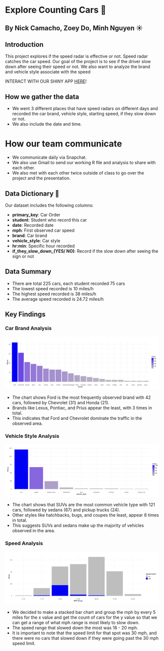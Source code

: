 # Explore Counting Cars 🚗

## By Nick Camacho, Zoey Do, Minh Nguyen ☀️

## Introduction
This project explores if the speed radar is effective or not. Speed radar catches the car speed. Our goal of the project is to see if the driver slow down after seeing their speed or not. We also want to analyze the brand and vehicle style associate with the speed

INTERACT WITH OUR SHINY APP [HERE](https://nickhc41703.shinyapps.io/final/)!


## How we gather the data
- We went 3 different places that have speed radars on different days and recorded the car brand, vehicle style, starting speed, if they slow down or not.
- We also include the date and time.

# How our team communicate
- We communicate daily via Snapchat.
- We also use Gmail to send our working R file and analysis to share with each other.
- We also met with each other twice outside of class to go over the project and the presentation.

## Data Dictionary 📖
Our dataset includes the following columns:

- **primary_key**: Car Order
- **student**: Student who record this car
- **date**: Recorded date
- **mph**: First observed car speed
- **brand**: Car brand
- **vehicle_style**: Car style
- **hr:min**: Specific hour recorded
- **if_they_slow_down_(YES/ NO)**: Record if the slow down after seeing the sign or not


## Data Summary
- There are total 225 cars, each student recorded 75 cars
- The lowest speed recorded is 10 miles/h
- The highest speed recorded is 38 miles/h
- The average speed recorded is 24.72 miles/h

## Key Findings

### Car Brand Analysis
![Word Cloud](https://github.com/minhnbnguyen/DATA-332/blob/main/counting_cars/graphs/car_brand.png)
- The chart shows Ford is the most frequently observed brand with 42 cars, followed by Chevrolet (31) and Honda (21).
- Brands like Lexus, Pontiac, and Prius appear the least, with 3 times in total.
- This indicates that Ford and Chevrolet dominate the traffic in the observed area.



### Vehicle Style Analysis
![Net Sentiment](https://github.com/minhnbnguyen/DATA-332/blob/main/counting_cars/graphs/vehicle_style.png)
- The chart shows that SUVs are the most common vehicle type with 121 cars, followed by sedans (67) and pickup trucks (24).
- Other styles like hatchbacks, bugs, and coupes the least, appear 8 times in total.
- This suggests SUVs and sedans make up the majority of vehicles observed in the area.



### Speed Analysis
![Emotional content](https://github.com/minhnbnguyen/DATA-332/blob/main/counting_cars/graphs/if_slow_down.png)
- We decided to make a stacked bar chart and group the mph by every 5 miles for the x value and get the count of cars for the y value so that we can get a range of what mph range is most likely to slow down.
- The speed range that slowed down the most was 16 - 20 mph.
- It is important to note that the speed limit for that spot was 30 mph, and there were no cars that slowed down if they were going past the 30 mph speed limit.
